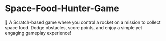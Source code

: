# Space-Food-Hunter-Game
🚀 A Scratch-based game where you control a rocket on a mission to collect space food. Dodge obstacles, score points, and enjoy a simple yet engaging gameplay experience!
